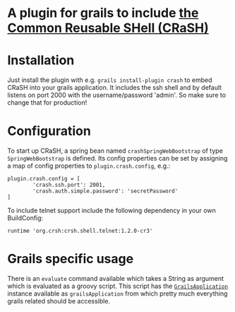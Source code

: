 A plugin for grails to include [the Common Reusable SHell (CRaSH)][1]
=====================================================================

# Installation
Just install the plugin with e.g. `grails install-plugin crash` to embed CRaSH into your grails application.
It includes the ssh shell and by default listens on port 2000 with the username/password 'admin'.
So make sure to change that for production!

# Configuration

To start up CRaSH, a spring bean named `crashSpringWebBootstrap` of type `SpringWebBootstrap` is defined.
Its config properties can be set by assigning a map of config properties to `plugin.crash.config`, e.g.:

    plugin.crash.config = [
            'crash.ssh.port': 2001,
            'crash.auth.simple.password': 'secretPassword'
    ]

To include telnet support include the following dependency in your own BuildConfig:

    runtime 'org.crsh:crsh.shell.telnet:1.2.0-cr3'

# Grails specific usage

There is an `evaluate` command available which takes a String as argument which is evaluated as a groovy script.
This script has the [`GrailsApplication`][2] instance available as `grailsApplication` from which pretty much everything grails related should be accessible.

  [1]: http://www.crashub.org/
  [2]: http://grails.org/doc/latest/ref/Controllers/grailsApplication.html
